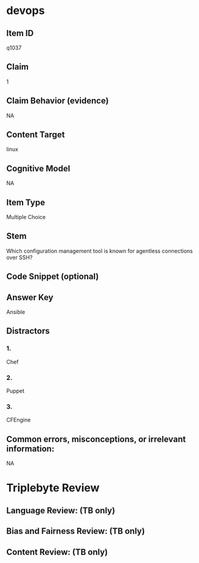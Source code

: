 # devops

## Item ID
q1037

## Claim
1

## Claim Behavior (evidence)
NA

## Content Target
linux

## Cognitive Model
NA

## Item Type
Multiple Choice

## Stem
Which configuration management tool is known for agentless connections over SSH?

## Code Snippet (optional)


## Answer Key
Ansible

## Distractors

### 1.
Chef

### 2.
Puppet

### 3.
CFEngine

## Common errors, misconceptions, or irrelevant information:
NA

# Triplebyte Review


## Language Review: (TB only)


## Bias and Fairness Review: (TB only)


## Content Review: (TB only)

